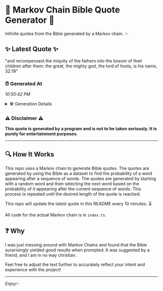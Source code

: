 # 📖 Markov Chain Bible Quote Generator 📖

Infinite quotes from the Bible generated by a Markov chain. ✨

## ✨ Latest Quote ✨
"and recompensest the iniquity of the fathers into the bosom of their children after them: the great, the mighty god, the lord of hosts, is his name, 32:19"

### ⏰ Generated At
*10:50:42 PM*

<details>
    <summary>🛠️ Generation Details</summary>
    <p>
        <strong>🌱 Seed:</strong> and<br>
        <strong>🔄 Iterations:</strong> 27<br>
        <strong>📜 Context History:</strong><br>[ and ]: recompensest<br>[ and, recompensest ]: the<br>[ and, recompensest, the ]: iniquity<br>[ and, recompensest, the, iniquity ]: of<br>[ and, recompensest, the, iniquity, of ]: the<br>[ and, recompensest, the, iniquity, of, the ]: fathers<br>[ recompensest, the, iniquity, of, the, fathers ]: into<br>[ the, iniquity, of, the, fathers, into ]: the<br>[ iniquity, of, the, fathers, into, the ]: bosom<br>[ of, the, fathers, into, the, bosom ]: of<br>[ the, fathers, into, the, bosom, of ]: their<br>[ fathers, into, the, bosom, of, their ]: children<br>[ into, the, bosom, of, their, children ]: after<br>[ the, bosom, of, their, children, after ]: them:<br>[ bosom, of, their, children, after, them: ]: the<br>[ of, their, children, after, them:, the ]: great,<br>[ their, children, after, them:, the, great, ]: the<br>[ children, after, them:, the, great,, the ]: mighty<br>[ after, them:, the, great,, the, mighty ]: god,<br>[ them:, the, great,, the, mighty, god, ]: the<br>[ the, great,, the, mighty, god,, the ]: lord<br>[ great,, the, mighty, god,, the, lord ]: of<br>[ the, mighty, god,, the, lord, of ]: hosts,<br>[ mighty, god,, the, lord, of, hosts, ]: is<br>[ god,, the, lord, of, hosts,, is ]: his<br>[ the, lord, of, hosts,, is, his ]: name,<br>[ lord, of, hosts,, is, his, name, ]: 32:19<br>
    </p>
</details>

### ⚠️ Disclaimer ⚠️
**This quote is generated by a program and is not to be taken seriously. It is purely for entertainment purposes.**

---

## 🔍 How It Works

This repo uses a Markov chain to generate Bible quotes. The quotes are generated by using the Bible as a dataset to find the probability of a word appearing after a sequence of words. The quotes are generated by starting with a random word and then selecting the next word based on the probability of it appearing after the current sequence of words. This process is repeated until the desired length of the quote is reached.

This repo will update the latest quote in this README every 10 minutes. ⏳

All code for the actual Markov chain is in `index.ts`.

## ❓ Why

I was just messing around with Markov Chains and found that the Bible surprisingly yielded good results when prompted. 
It was suggested by a friend, and I am in no way christian.

Feel free to adjust the text further to accurately reflect your intent and experience with the project!

---

*Enjoy*✨
